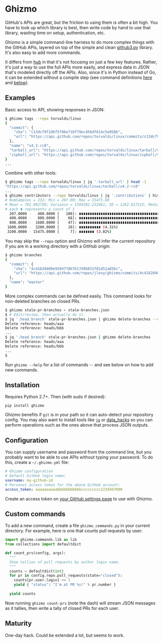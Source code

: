 # Ghizmo

GitHub's APIs are great, but the friction to using them is often a bit high.
You have to look up which library is best, then write code by hand to use that library,
wasting time on setup, authentication, etc.

Ghizmo is a simple command-line harness to do more complex things with the GitHub APIs,
layered on top of the simple and clean [github3.py](https://github.com/sigmavirus24/github3.py) library.
It's also easy to add more commands.

It differs from [hub](https://github.com/github/hub) in that it's not focusing on just a few key features.
Rather, it's just a way to use the full APIs more easily,
and express data in JSON that's modeled directly off the APIs.
Also, since it's in Python instead of Go, it can be extended without a compile step
(see command definitions [here](ghizmo/commands) and [below](#custom-commands)).

## Examples

Basic access to API, showing responses in JSON:

```bash
$ ghizmo tags --repo torvalds/linux
{
  "commit": {
    "sha": "c13dcf9f2d6f5f06ef1bf79ec456df614c5e058b", 
    "url": "https://api.github.com/repos/torvalds/linux/commits/c13dcf9f2d6f5f06ef1bf79ec456df614c5e058b"
  }, 
  "name": "v4.2-rc8", 
  "tarball_url": "https://api.github.com/repos/torvalds/linux/tarball/v4.2-rc8", 
  "zipball_url": "https://api.github.com/repos/torvalds/linux/zipball/v4.2-rc8"
}
...
```

Combine with other tools:

```bash
$ ghizmo tags --repo torvalds/linux | jq '.tarball_url' | head -1
"https://api.github.com/repos/torvalds/linux/tarball/v4.2-rc8"
...
$ ghizmo contributors --repo torvalds/linux | jq '.contributions' | histogram.py -B400,800,1600,3200,6400 -p
# NumSamples = 232; Min = 207.00; Max = 15475.00
# Mean = 792.982759; Variance = 1594202.232461; SD = 1262.617215; Median 464.500000
# each ∎ represents a count of 1
  207.0000 -   400.0000 [   100]: ∎∎∎∎∎∎∎∎∎∎∎∎∎∎∎∎∎∎∎∎∎∎∎∎∎∎∎∎∎∎∎∎∎∎∎∎∎∎∎∎∎∎∎∎∎∎∎∎∎∎∎∎∎∎∎∎∎∎∎∎∎∎∎∎∎∎∎∎∎∎∎∎∎∎∎∎∎∎∎∎∎∎∎∎∎∎∎∎∎∎∎∎∎∎∎∎∎∎∎∎ (43.10%)
  400.0000 -   800.0000 [    68]: ∎∎∎∎∎∎∎∎∎∎∎∎∎∎∎∎∎∎∎∎∎∎∎∎∎∎∎∎∎∎∎∎∎∎∎∎∎∎∎∎∎∎∎∎∎∎∎∎∎∎∎∎∎∎∎∎∎∎∎∎∎∎∎∎∎∎∎∎ (29.31%)
  800.0000 -  1600.0000 [    47]: ∎∎∎∎∎∎∎∎∎∎∎∎∎∎∎∎∎∎∎∎∎∎∎∎∎∎∎∎∎∎∎∎∎∎∎∎∎∎∎∎∎∎∎∎∎∎∎ (20.26%)
 1600.0000 -  3200.0000 [    10]: ∎∎∎∎∎∎∎∎∎∎ (4.31%)
 3200.0000 - 15475.0000 [     7]: ∎∎∎∎∎∎∎ (3.02%)
```

You may skip the `--repo` option and Ghizmo will infer the current repository if you are in a working directory with a GitHub origin:

```bash
$ ghizmo branches
{
  "commit": {
    "sha": "4c41820409e9394778b7b17d9b831f81d51a03bc", 
    "url": "https://api.github.com/repos/jlevy/ghizmo/commits/4c41820409e9394778b7b17d9b831f81d51a03bc"
  }, 
  "name": "master"
}
```

More complex commands can be defined easily.
This command looks for non-deleted branches on closed PRs.
```bash
$ ghizmo stale-pr-branches > stale-branches.json
$ # Edit/review, then actually do it.
$ jq '.head_branch' stale-pr-branches.json | ghizmo delete-branches --dry-run 
Delete reference: heads/aaa
Delete reference: heads/bbb
...
$ jq '.head_branch' stale-pr-branches.json | ghizmo delete-branches
Delete reference: heads/aaa
Delete reference: heads/bbb
...
$
```

Run `ghizmo --help` for a list of commands -- and see below on how to add new commands.


## Installation

Requires Python 2.7+. Then (with sudo if desired):

```
pip install ghizmo
```

Ghizmo benefits if `git` is in your path so it can auto-detect your repository config.
You may also want to install tools like
[`jq`](https://github.com/stedolan/jq) or [data_hacks](https://github.com/bitly/data_hacks) 
so you can perform operations such as the ones above that process JSON outputs.


## Configuration

You can supply username and password from the command line, but you probably want to be able to use APIs without typing your
password. To do this, create a `~/.ghizmo.yml` file:

```yaml
# Ghizmo configuration
# Default GitHub login name:
username: my-github-id
# Personal access token for the above GitHub account:
access_token: aaaaaaaaaabbbbbbbbbbbccccccccc1234567890
```

Create an access token on [your GitHub settings page](https://github.com/settings/tokens) to use with Ghizmo.


## Custom commands

To add a new command, create a file `ghizmo_commands.py` in your current directory.
For example, here is one that counts pull requests by user:

```python
import ghizmo.commands.lib as lib
from collections import defaultdict

def count_prs(config, args):
  """
  Show tallies of pull requests by author login name.
  """
  counts = defaultdict(int)
  for pr in config.repo.pull_requests(state="closed"):
    counts[pr.user.login] += 1
    yield { "status": "I'm at PR %s!" % pr.number }
  
  yield counts
```

Now running `ghizmo count-prs` (note the dash) will stream JSON messages as it tallies,
then write a tally of closed PRs for each user.


## Maturity

One-day hack. Could be extended a lot, but seems to work.
